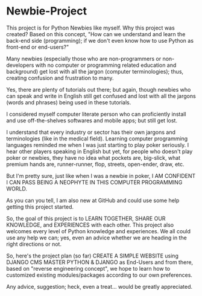 # Newbie-Project
This project is for Python Newbies like myself.
Why this project was created? Based on this concept,
"How can we understand and learn the back-end side (programming); if we don't even know how to use Python as front-end or end-users?"

Many newbies (especially those who are non-programmers or non-developers with no computer or programming related education and background) get lost with all the jargon (computer terminologies); thus, creating confusion and frustration to many.

Yes, there are plenty of tutorials out there; but again, 
though newbies who can speak and write in English still get confused and lost with all the jargons 
(words and phrases) being used in these tutorials.

I considered myself computer literate person who can proficiently install and 
use off-the-shelves softwares and mobile apps; but still get lost.

I understand that every industry or sector has their own jargons and terminologies (like in the medical field).
Learning computer programming languages reminded me when I was just starting to play poker seriously.
I hear other players speaking in English but yet, for people who doesn't play poker or newbies,
they have no idea what pockets are, big-slick, what premium hands are, runner-runner, flop, streets, open-ender, draw, etc.

But I'm pretty sure, just like when I was a newbie in poker, 
I AM CONFIDENT I CAN PASS BEING A NEOPHYTE IN THIS COMPUTER PROGRAMMING WORLD.

As you can you tell, I am also new at GitHub and could use some help getting this project started.

So, the goal of this project is to LEARN TOGETHER, SHARE OUR KNOWLEDGE, and EXPERIENCES with each other.
This project also welcomes every level of Python knowledge and experiences.
We all could use any help we can; yes, even an advice whether we are heading in the right directions or not.

So, here's the project plan (so far)
CREATE A SIMPLE WEBSITE using DJANGO CMS
MASTER PYTHON & DJANGO as End-Users and from there, 
based on "reverse engineering concept",
we hope to learn how to customized existing modules/packages according to our own preferences.

Any advice, suggestion; heck, even a treat... would be greatly appreciated.


